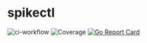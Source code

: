 # spikectl
![ci-workflow](https://github.com/dumunari/spikectl/actions/workflows/ci.yml/badge.svg)
![Coverage](https://img.shields.io/badge/Coverage-76.5%25-brightgreen)
[![Go Report Card](https://goreportcard.com/badge/github.com/dumunari/spikectl)](https://goreportcard.com/report/github.com/dumunari/spikectl)
